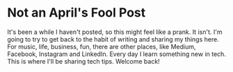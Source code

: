 Not an April's Fool Post
========================
It's been a while I haven't posted, so this might feel like a prank. It isn't. I'm going to try to get back to the habit of writing and sharing my things here. 
For music, life, business, fun, there are other places, like Medium, Facebook, Instagram and LinkedIn. Every day I learn something new in tech. This is where I'll be sharing tech tips. 
Welcome back!
